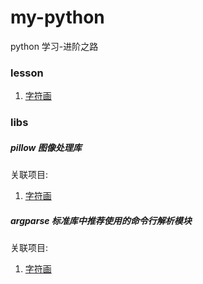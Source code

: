 # my-python
python  学习-进阶之路



### lesson

1. [字符画](/lesson-1-ascii-pic)












### libs

##### pillow 图像处理库

关联项目: 

1. [字符画](/lesson-1-ascii-pic)

##### argparse 标准库中推荐使用的命令行解析模块

关联项目: 

1. [字符画](/lesson-1-ascii-pic)





